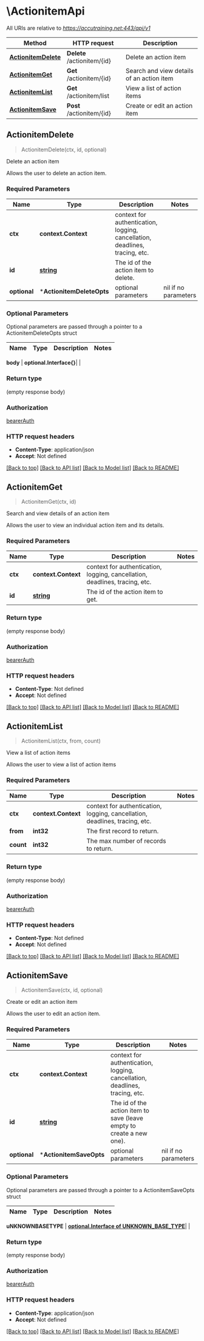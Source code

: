 # \ActionitemApi

All URIs are relative to *https://accutraining.net:443/api/v1*

Method | HTTP request | Description
------------- | ------------- | -------------
[**ActionitemDelete**](ActionitemApi.md#ActionitemDelete) | **Delete** /actionitem/{id} | Delete an action item
[**ActionitemGet**](ActionitemApi.md#ActionitemGet) | **Get** /actionitem/{id} | Search and view details of an action item
[**ActionitemList**](ActionitemApi.md#ActionitemList) | **Get** /actionitem/list | View a list of action items
[**ActionitemSave**](ActionitemApi.md#ActionitemSave) | **Post** /actionitem/{id} | Create or edit an action item



## ActionitemDelete

> ActionitemDelete(ctx, id, optional)

Delete an action item

Allows the user to delete an action item.

### Required Parameters


Name | Type | Description  | Notes
------------- | ------------- | ------------- | -------------
**ctx** | **context.Context** | context for authentication, logging, cancellation, deadlines, tracing, etc.
**id** | [**string**](.md)| The id of the action item to delete. | 
 **optional** | ***ActionitemDeleteOpts** | optional parameters | nil if no parameters

### Optional Parameters

Optional parameters are passed through a pointer to a ActionitemDeleteOpts struct


Name | Type | Description  | Notes
------------- | ------------- | ------------- | -------------

 **body** | **optional.Interface{}**|  | 

### Return type

 (empty response body)

### Authorization

[bearerAuth](../README.md#bearerAuth)

### HTTP request headers

- **Content-Type**: application/json
- **Accept**: Not defined

[[Back to top]](#) [[Back to API list]](../README.md#documentation-for-api-endpoints)
[[Back to Model list]](../README.md#documentation-for-models)
[[Back to README]](../README.md)


## ActionitemGet

> ActionitemGet(ctx, id)

Search and view details of an action item

Allows the user to view an individual action item and its details.

### Required Parameters


Name | Type | Description  | Notes
------------- | ------------- | ------------- | -------------
**ctx** | **context.Context** | context for authentication, logging, cancellation, deadlines, tracing, etc.
**id** | [**string**](.md)| The id of the action item to get. | 

### Return type

 (empty response body)

### Authorization

[bearerAuth](../README.md#bearerAuth)

### HTTP request headers

- **Content-Type**: Not defined
- **Accept**: Not defined

[[Back to top]](#) [[Back to API list]](../README.md#documentation-for-api-endpoints)
[[Back to Model list]](../README.md#documentation-for-models)
[[Back to README]](../README.md)


## ActionitemList

> ActionitemList(ctx, from, count)

View a list of action items

Allows the user to view a list of action items

### Required Parameters


Name | Type | Description  | Notes
------------- | ------------- | ------------- | -------------
**ctx** | **context.Context** | context for authentication, logging, cancellation, deadlines, tracing, etc.
**from** | **int32**| The first record to return. | 
**count** | **int32**| The max number of records to return. | 

### Return type

 (empty response body)

### Authorization

[bearerAuth](../README.md#bearerAuth)

### HTTP request headers

- **Content-Type**: Not defined
- **Accept**: Not defined

[[Back to top]](#) [[Back to API list]](../README.md#documentation-for-api-endpoints)
[[Back to Model list]](../README.md#documentation-for-models)
[[Back to README]](../README.md)


## ActionitemSave

> ActionitemSave(ctx, id, optional)

Create or edit an action item

Allows the user to edit an action item.

### Required Parameters


Name | Type | Description  | Notes
------------- | ------------- | ------------- | -------------
**ctx** | **context.Context** | context for authentication, logging, cancellation, deadlines, tracing, etc.
**id** | [**string**](.md)| The id of the action item to save (leave empty to create a new one). | 
 **optional** | ***ActionitemSaveOpts** | optional parameters | nil if no parameters

### Optional Parameters

Optional parameters are passed through a pointer to a ActionitemSaveOpts struct


Name | Type | Description  | Notes
------------- | ------------- | ------------- | -------------

 **uNKNOWNBASETYPE** | [**optional.Interface of UNKNOWN_BASE_TYPE**](UNKNOWN_BASE_TYPE.md)|  | 

### Return type

 (empty response body)

### Authorization

[bearerAuth](../README.md#bearerAuth)

### HTTP request headers

- **Content-Type**: application/json
- **Accept**: Not defined

[[Back to top]](#) [[Back to API list]](../README.md#documentation-for-api-endpoints)
[[Back to Model list]](../README.md#documentation-for-models)
[[Back to README]](../README.md)

